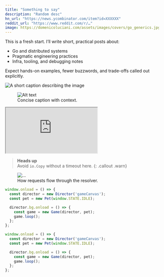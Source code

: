 ```yaml
---
title: "Something to say"
description: "Random desc"
hn_url: "https://news.ycombinator.com/item?id=XXXXXX"
reddit_url: "https://www.reddit.com/r/…"
image: https://domenicoluciani.com/assets/images/covers/go_generics.jpg
---
```


This is a fresh start. I’ll write short, practical posts about:

- Go and distributed systems  
- Pragmatic engineering practices  
- Infra, tooling, and debugging notes

Expect hands-on examples, fewer buzzwords, and trade-offs called out explicitly.

![A short caption describing the image](/assets/images/xyz.webp)

<figure>
  <img src="/assets/images/xyz.webp" alt="Alt text" loading="lazy" decoding="async">
  <figcaption>Concise caption with context.</figcaption>
</figure>

<div class="video">
  <iframe src="https://www.youtube.com/embed/VIDEO_ID" allowfullscreen></iframe>
</div>


> **Heads up**  
> Avoid `io.Copy` without a timeout here.
{: .callout .warn}


<figure>
  <img src="/assets/images/x.webp" alt="..." />
  <figcaption>How requests flow through the resolver.</figcaption>
</figure>


```js
window.onload = () => {
  const director = new Director('gameCanvas');
  const pet = new Pet(window.STATE.IDLE);

  director.bg.onload = () => {
    const game = new Game(director, pet);
    game.loop();
  };
};
```

```js lineos
window.onload = () => {
  const director = new Director('gameCanvas');
  const pet = new Pet(window.STATE.IDLE);

  director.bg.onload = () => {
    const game = new Game(director, pet);
    game.loop();
  };
};
```

